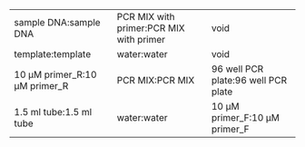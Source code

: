||||
|----|----|----|
|sample DNA:sample DNA|PCR MIX with primer:PCR MIX with primer|void|
|template:template|water:water|void|
|10 μM primer_R:10 μM primer_R|PCR MIX:PCR MIX|96 well PCR plate:96 well PCR plate|
|1.5 ml tube:1.5 ml tube|water:water|10 μM primer_F:10 μM primer_F|
